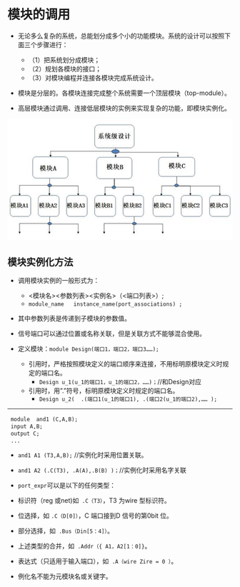 # 模块的调用

- 无论多么复杂的系统，总能划分成多个小的功能模块。系统的设计可以按照下面三个步骤进行：
  - （1）把系统划分成模块；
  - （2）规划各模块的接口；
  - （3）对模块编程并连接各模块完成系统设计。
- 模块是分层的。各模块连接完成整个系统需要一个顶层模块（top-module）。

- 高层模块通过调用、连接低层模块的实例来实现复杂的功能，即模块实例化。


![img](part7.assets/clip_image010.jpg)

## 模块实例化方法

- 调用模块实例的一般形式为：
  - <模块名><参数列表><实例名>（<端口列表>）;
  - `module_name   instance_name(port_associations) ;`
- 其中参数列表是传递到子模块的参数值。

- 信号端口可以通过位置或名称关联，但是关联方式不能够混合使用。

- 定义模块：`module Design(端口1，端口2，端口3……);`
  - 引用时，严格按照模块定义的端口顺序来连接，不用标明原模块定义时规定的端口名。
    - `Design u_1(u_1的端口1，u_1的端口2，……)；`//和Design对应
  - 引用时，用”.”符号，标明原模块定义时规定的端口名。
    - `Design u_2(  .(端口1(u_1的端口1), .(端口2(u_1的端口2),…… );`

---

```
 module  and1 (C,A,B);
 input A,B;
 output C;
 ...
```

-  `and1 A1 (T3,A,B);` //实例化时采用位置关联。

-  `and1 A2 (.C(T3), .A(A),.B(B) )；`//实例化时采用名字关联

-  `port_expr`可以是以下的任何类型：
  -  标识符（reg 或net)如` .C（T3）`，T3 为wire 型标识符。
  -  位选择，如 `.C（D[0]）`，C 端口接到D 信号的第0bit 位。
  -  部分选择，如` .Bus（Din[5：4]）`。
  -  上述类型的合并，如` .Addr（{ A1，A2[1：0]}`。
  -  表达式（只适用于输入端口），如` .A（wire Zire = 0 ）`。
-  例化名不能为元模块名或关键字。
